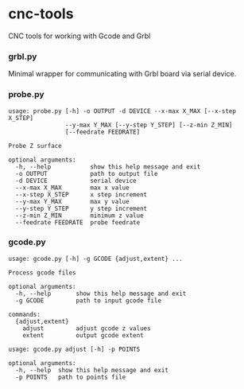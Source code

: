 # cnc-tools

CNC tools for working with Gcode and Grbl

### grbl.py

Minimal wrapper for communicating with Grbl board via serial device.

### probe.py

```
usage: probe.py [-h] -o OUTPUT -d DEVICE --x-max X_MAX [--x-step X_STEP]
                --y-max Y_MAX [--y-step Y_STEP] [--z-min Z_MIN]
                [--feedrate FEEDRATE]

Probe Z surface

optional arguments:
  -h, --help           show this help message and exit
  -o OUTPUT            path to output file
  -d DEVICE            serial device
  --x-max X_MAX        max x value
  --x-step X_STEP      x step increment
  --y-max Y_MAX        max y value
  --y-step Y_STEP      y step increment
  --z-min Z_MIN        minimum z value
  --feedrate FEEDRATE  probe feedrate
```

### gcode.py

```
usage: gcode.py [-h] -g GCODE {adjust,extent} ...

Process gcode files

optional arguments:
  -h, --help       show this help message and exit
  -g GCODE         path to input gcode file

commands:
  {adjust,extent}
    adjust         adjust gcode z values
    extent         output gcode extent
```

```
usage: gcode.py adjust [-h] -p POINTS

optional arguments:
  -h, --help  show this help message and exit
  -p POINTS   path to points file
```
